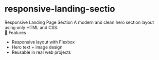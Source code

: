 # responsive-landing-sectio
Responsive Landing Page Section  A modern and clean hero section layout using only HTML and CSS.  
🌟 Features 
- Responsive layout with Flexbox
-  Hero text + image design
-  Reusable in real web projects
